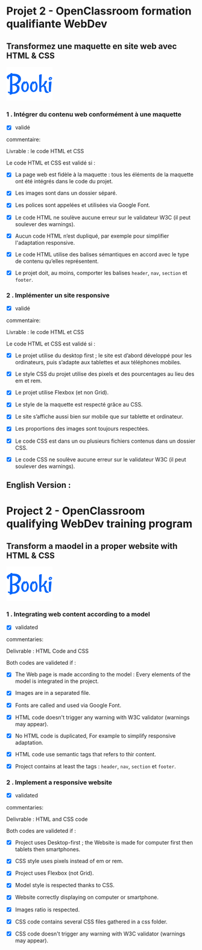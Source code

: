 # Projet 2 - OpenClassroom formation qualifiante WebDev #

## Transformez une maquette en site web avec HTML & CSS ##

![BookiLogo](./assets/BookiLogo.png)

### 1 . Intégrer du contenu web conformément à une maquette ###

- [X] validé

commentaire:

Livrable : le code HTML et CSS

Le code HTML et CSS est validé si :

- [X] La page web est fidèle à la maquette : tous les éléments de la maquette ont été intégrés dans le code du projet.

- [X] Les images sont dans un dossier séparé.

- [X] Les polices sont appelées et utilisées via Google Font.

- [X] Le code HTML ne soulève aucune erreur sur le validateur W3C (il peut soulever des warnings).

- [X] Aucun code HTML n’est dupliqué, par exemple pour simplifier l'adaptation responsive.

- [X] Le code HTML utilise des balises sémantiques en accord avec le type de contenu qu’elles représentent.

- [X] Le projet doit, au moins, comporter les balises `header`, `nav`, `section` et `footer`.



### 2 . Implémenter un site responsive ###

- [X] validé

commentaire:

Livrable : le code HTML et CSS

Le code HTML et CSS est validé si :

- [X] Le projet utilise du desktop first ; le site est d’abord développé pour les ordinateurs, puis s’adapte aux tablettes et aux téléphones mobiles.

- [X] Le style CSS du projet utilise des pixels et des pourcentages au lieu des em et rem.

- [X] Le projet utilise Flexbox (et non Grid).

- [X] Le style de la maquette est respecté grâce au CSS.

- [X] Le site s’affiche aussi bien sur mobile que sur tablette et ordinateur.

- [X] Les proportions des images sont toujours respectées.

- [X] Le code CSS est dans un ou plusieurs fichiers contenus dans un dossier CSS.

- [X] Le code CSS ne soulève aucune erreur sur le validateur W3C (il peut soulever des warnings).





English Version :
-----------------------------------------------


# Project 2 - OpenClassroom qualifying WebDev training program #

## Transform a maodel in a proper website with HTML & CSS ##

![BookiLogo](./assets/BookiLogo.png)

### 1 . Integrating web content according to a model ###

- [X] validated

commentaries:

Delivrable : HTML Code and CSS

Both codes are valideted if :

- [X] The Web page is made according to the model : Every elements of the model is integrated in the project.

- [X] Images are in a separated file.

- [X] Fonts are called and used via Google Font.

- [X] HTML code doesn't trigger any warning with W3C validator (warnings may appear).

- [X] No HTML code is duplicated, For example to simplify responsive adaptation.

- [X] HTML code use semantic tags that refers to thir content.

- [X] Project contains at least the tags : `header`, `nav`, `section` et `footer`.



### 2 . Implement a responsive website ###

- [X] validated

commentaries:

Delivrable : HTML and CSS code

Both codes are valideted if :

- [X] Project uses Desktop-first ; the Website is made for computer first then tablets then smartphones.

- [X] CSS style uses pixels instead of em or rem.

- [X] Project uses Flexbox (not Grid).

- [X] Model style is respected thanks to CSS.

- [X] Website correctly displaying on computer or smartphone.

- [X] Images ratio is respected.

- [X] CSS code contains several CSS files gathered in a css folder.

- [X] CSS code doesn't trigger any warning with W3C validator (warnings may appear).